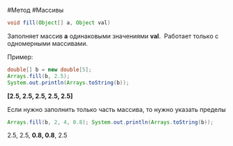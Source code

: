 #Метод #Массивы 

```Java
void fill(Object[] a, Object val)
```
Заполняет массив **a** одинаковыми значениями **val**.  Работает только с одномерными массивами.

Пример:
```Java
double[] b = new double[5];
Arrays.fill(b, 2.5);
System.out.println(Arrays.toString(b));
```
**[2.5, 2.5, 2.5, 2.5, 2.5]**

Если нужно заполнить только часть массива, то нужно указать пределы
```Java
Arrays.fill(b, 2, 4, 0.8); System.out.println(Arrays.toString(b));
```
2.5, 2.5, **0.8, 0.8**, 2.5

